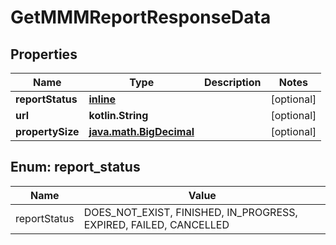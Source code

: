 
# GetMMMReportResponseData

## Properties
Name | Type | Description | Notes
------------ | ------------- | ------------- | -------------
**reportStatus** | [**inline**](#ReportStatus) |  |  [optional]
**url** | **kotlin.String** |  |  [optional]
**propertySize** | [**java.math.BigDecimal**](java.math.BigDecimal.md) |  |  [optional]


<a id="ReportStatus"></a>
## Enum: report_status
Name | Value
---- | -----
reportStatus | DOES_NOT_EXIST, FINISHED, IN_PROGRESS, EXPIRED, FAILED, CANCELLED



